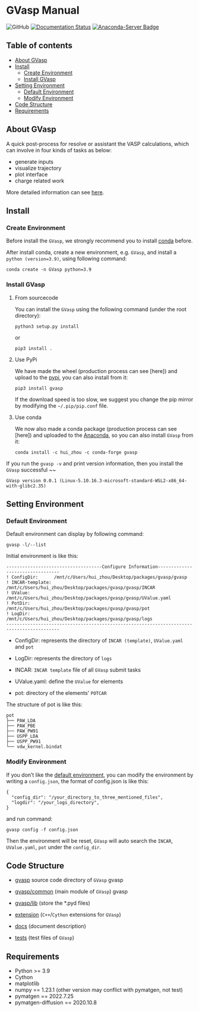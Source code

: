 # GVasp Manual

![GitHub](https://img.shields.io/github/license/Rasic2/gvasp)
[![Documentation Status](https://readthedocs.org/projects/qvasp/badge/?version=latest)](https://qvasp.readthedocs.io/en/latest/?badge=latest)
[![Anaconda-Server Badge](https://anaconda.org/hui_zhou/qvasp/badges/installer/conda.svg)](https://conda.anaconda.org/hui_zhou)

## Table of contents

- [About GVasp](#about-gvasp)
- [Install](#install)
    - [Create Environment](#create-environment)
    - [Install GVasp](#install-gvasp)
- [Setting Environment](#setting-environment)
    - [Default Environment](#default-environment)
    - [Modify Environment](#modify-environment)
- [Code Structure](#code-structure)
- [Requirements](#requirements)

## About GVasp

A quick post-process for resolve or assistant the VASP calculations, which can involve in four kinds of tasks as below:

* generate inputs
* visualize trajectory
* plot interface
* charge related work

More detailed information can see [here](https://qvasp.readthedocs.io/en/latest/).

## Install

### Create Environment

Before install the `GVasp`, we strongly recommend you to install [conda](https://anaconda.org/) before.

After install conda, create a new environment, e.g. `GVasp`, and install a `python (version=3.9)`, using following
command:

```
conda create -n GVasp python=3.9
```

### Install GVasp

1. From sourcecode

   You can install the `GVasp` using the following command (under the root directory):

    ```
    python3 setup.py install
    ```

   or

    ```
    pip3 install .
    ```
2. Use PyPi

   We have made the wheel (production process can see [here]) and upload to the [pypi](https://pypi.org/project/gvasp/),
   you can also install from it:

    ```
    pip3 install gvasp
    ```
   If the download speed is too slow, we suggest you change the pip mirror by modifying the `~/.pip/pip.conf` file.

3. Use conda

   We now also made a conda package (production process can see [here]) and uploaded to
   the [Anaconda](https://anaconda.org/hui_zhou/gvasp), so you can also install `GVasp` from it:

    ```
    conda install -c hui_zhou -c conda-forge gvasp
    ```

If you run the `gvasp -v` and print version information, then you install the `GVasp` successful ~~

```
GVasp version 0.0.1 (Linux-5.10.16.3-microsoft-standard-WSL2-x86_64-with-glibc2.35)
```

## Setting Environment

### Default Environment

Default environment can display by following command:

```
gvasp -l/--list
```

Initial environment is like this:

```
------------------------------------Configure Information---------------------------------
! ConfigDir:      /mnt/c/Users/hui_zhou/Desktop/packages/gvasp/gvasp
! INCAR-template: /mnt/c/Users/hui_zhou/Desktop/packages/gvasp/gvasp/INCAR
! UValue:         /mnt/c/Users/hui_zhou/Desktop/packages/gvasp/gvasp/UValue.yaml
! PotDir:         /mnt/c/Users/hui_zhou/Desktop/packages/gvasp/gvasp/pot
! LogDir:         /mnt/c/Users/hui_zhou/Desktop/packages/gvasp/gvasp/logs
------------------------------------------------------------------------------------------
```

- ConfigDir: represents the directory of `INCAR (template)`, `UValue.yaml` and `pot`

- LogDir: represents the directory of `logs`

- INCAR: `INCAR template` file of all `GVasp` submit tasks

- UValue.yaml: define the `UValue` for elements

- pot: directory of the elements' `POTCAR`

The structure of pot is like this:

```
pot
├── PAW_LDA
├── PAW_PBE
├── PAW_PW91
├── USPP_LDA
├── USPP_PW91
└── vdw_kernel.bindat
```

### Modify Environment

If you don’t like the [default environment](#default-environment), you can modify the environment by
writing a `config.json`, the format
of config.json is like this:

```
{
  "config_dir": "/your_directory_to_three_mentioned_files",
  "logdir": "/your_logs_directory",
}
```

and run command:

```
gvasp config -f config.json
```

Then the environment will be reset, `GVasp` will auto search the `INCAR`, `UValue.yaml`, `pot` under the `config_dir`.

## Code Structure

* [gvasp](gvasp) source code directory of `GVasp`
   gvasp
* [gvasp/common](gvasp/common) (main module of `GVasp`)
   gvasp
* [gvasp/lib](gvasp/lib) (store the *.pyd files)

* [extension](extension) (`C++`/`Cython` extensions for `GVasp`)

* [docs](docs) (document description)

* [tests](tests) (test files of `GVasp`)

## Requirements

* Python >= 3.9
* Cython
* matplotlib
* numpy == 1.23.1 (other version may conflict with pymatgen, not test)
* pymatgen == 2022.7.25
* pymatgen-diffusion == 2020.10.8
